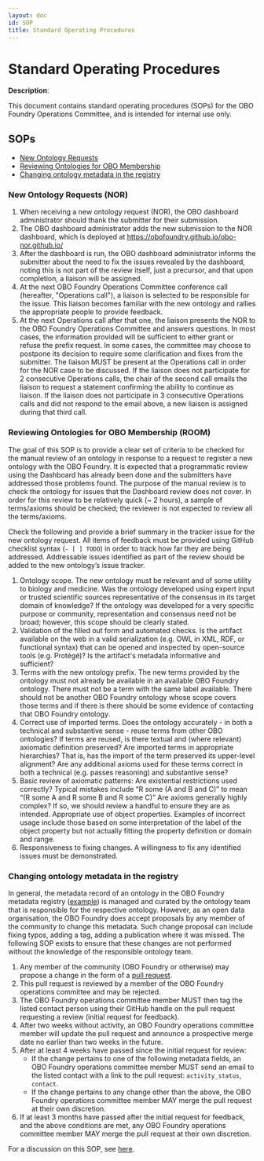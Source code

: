 ```yaml
---
layout: doc
id: SOP
title: Standard Operating Procedures
---
```

# Standard Operating Procedures

**Description**:  
 
This document contains standard operating procedures (SOPs) for the OBO Foundry Operations Committee, and is intended for internal use only.

## SOPs
- [New Ontology Requests](#NOR)
- [Reviewing Ontologies for OBO Membership](#ROOM)
- [Changing ontology metadata in the registry](#META)

<a name="NOR"></a> 
### New Ontology Requests (NOR) 

1. When receiving a new ontology request (NOR), the OBO dashboard administrator should thank the submitter for their submission.
1. The OBO dashboard administrator adds the new submission to the NOR dashboard, which is deployed at https://obofoundry.github.io/obo-nor.github.io/
1. After the dashboard is run, the OBO dashboard administrator informs the submitter about the need to fix the issues revealed by the dashboard, noting this is not part of the review itself, just a precursor, and that upon completion, a liaison will be assigned.
1. At the next OBO Foundry Operations Committee conference call (hereafter, "Operations call"), a liaison is selected to be responsible for the issue. This liaison becomes familiar with the new ontology and rallies the appropriate people to provide feedback.
1. At the next Operations call after that one, the liaison presents the NOR to the OBO Foundry Operations Committee and answers questions. In most cases, the information provided will be sufficient to either grant or refuse the prefix request. In some cases, the committee may choose to postpone its decision to require some clarification and fixes from the submitter.
The liaison MUST be present at the Operations call in order for the NOR case to be discussed. If the liaison does not participate for 2 consecutive Operations calls, the chair of the second call emails the liaison to request a statement confirming the ability to continue as liaison. If the liaison does not participate in 3 consecutive Operations calls and did not respond to the email above, a new liaison is assigned during that third call.

<a name="ROOM"></a> 
### Reviewing Ontologies for OBO Membership (ROOM) 

The goal of this SOP is to provide a clear set of criteria to be checked for the manual review of an ontology in response to a request to register a new ontology with the OBO Foundry. It is expected that a programmatic review using the Dashboard has already been done and the submitters have addressed those problems found. The purpose of the manual review is to check the ontology for issues that the Dashboard review does not cover. In order for this review to be relatively quick (~ 2 hours), a sample of terms/axioms should be checked; the reviewer is not expected to review all the terms/axioms.

Check the following and provide a brief summary in the tracker issue for the new ontology request. All items of feedback must be provided using GitHub checklist syntax (`- [ ] TODO`) in order to track how far they are being addressed. Addressable issues identified as part of the review should be added to the new ontology’s issue tracker. 
1. Ontology scope. The new ontology must be relevant and of some utility to biology and medicine.  Was the ontology developed using expert input or trusted scientific sources representative of the consensus in its target domain of knowledge? If the ontology was developed for a very specific purpose or community, representation and consensus need not be broad; however, this scope should be clearly stated.
2. Validation of the filled out form and automated checks. Is the artifact available on the web in a valid serialization (e.g. OWL in XML, RDF, or functional syntax) that can be opened and inspected by open-source tools (e.g. Protégé)? Is the artifact's metadata informative and sufficient? 
3. Terms with the new ontology prefix. The new terms provided by the ontology must not already be available in an available OBO Foundry ontology. There must not be a term with the same label available. There should not be another OBO Foundry ontology whose scope covers those terms and if there is there should be some evidence of contacting that OBO Foundry ontology.
4. Correct use of imported terms. Does the ontology accurately - in both a technical and substantive sense - reuse terms from other OBO ontologies?
If terms are reused, is there textual and (where relevant) axiomatic definition preserved?
Are imported terms in appropriate hierarchies? That is, has the import of the term preserved its upper-level alignment?
Are any additional axioms used for these terms correct in both a technical (e.g. passes reasoning) and substantive sense?
5. Basic review of axiomatic patterns:
Are existential restrictions used correctly? Typical mistakes include “R some (A and B and C)” to mean “(R some A and R some B and R some C)”
Are axioms generally highly complex? If so, we should review a handful to ensure they are as intended.
Appropriate use of object properties. Examples of incorrect usage include those based on some interpretation of the label of the object property but not actually fitting the property definition or domain and range. 
6. Responsiveness to fixing changes. A willingness to fix any identified issues must be demonstrated.

<a name="META"></a> 
### Changing ontology metadata in the registry

In general, the metadata record of an ontology in the OBO Foundry metadata registry ([example](https://github.com/OBOFoundry/OBOFoundry.github.io/blob/master/ontology/go.md)) is managed and curated by the ontology team that is responsible for the respective ontology. However, as an open data organisation, the OBO Foundry does accept proposals by any member of the community to change this metadata. Such change proposal can include fixing typos, adding a tag, adding a publication where it was missed. The following SOP exists to ensure that these changes are not performed without the knowledge of the responsible ontology team.

1. Any member of the community (OBO Foundry or otherwise) may propose a change in the form of a [pull request](https://docs.github.com/en/pull-requests/collaborating-with-pull-requests/proposing-changes-to-your-work-with-pull-requests/about-pull-requests).
2. This pull request is reviewed by a member of the OBO Foundry operations committee and may be rejected. 
3. The OBO Foundry operations committee member MUST then tag the listed contact person using their GitHub handle on the pull request requesting a review (initial request for feedback).
4. After two weeks without activity, an OBO Foundry operations committee member will update the pull request and announce a prospective merge date no earlier than two weeks in the future.
5. After at least 4 weeks have passed since the initial request for review:
   - If the change pertains to one of the following metadata fields, an OBO Foundry operations committee member MUST send an email to the listed contact with a link to the pull request: `activity_status`, `contact`.
   - If the change pertains to any change other than the above, the OBO Foundry operations committee member MAY merge the pull request at their own discretion.
6. If at least 3 months have passed after the initial request for feedback, and the above conditions are met, any OBO Foundry operations committee member MAY merge the pull request at their own discretion.

For a discussion on this SOP, see [here](https://github.com/OBOFoundry/OBOFoundry.github.io/issues/1848).

